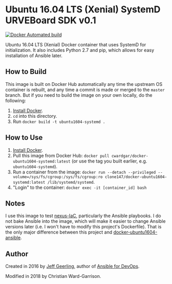 # Ubuntu 16.04 LTS (Xenial) SystemD URVEBoard SDK v0.1

[![Docker Automated build](https://img.shields.io/docker/automated/cwardgar/docker-ubuntu1604-systemd.svg?maxAge=2592000
)](https://hub.docker.com/r/cwardgar/docker-ubuntu1604-systemd/)

Ubuntu 16.04 LTS (Xenial) Docker container that uses SystemD for initialization. It also includes Python 2.7 and pip,
which allows for easy installation of Ansible later.

## How to Build

This image is built on Docker Hub automatically any time the upstream OS container is rebuilt, and any time a commit
is made or merged to the `master` branch. But if you need to build the image on your own locally, do the following:

  1. [Install Docker](https://docs.docker.com/engine/installation/).
  2. `cd` into this directory.
  3. Run `docker build -t ubuntu1604-systemd .`

## How to Use

  1. [Install Docker](https://docs.docker.com/engine/installation/).
  2. Pull this image from Docker Hub: `docker pull cwardgar/docker-ubuntu1604-systemd:latest` (or use the tag you
  built earlier, e.g. `ubuntu1604-systemd`).
  3. Run a container from the image: `docker run --detach --privileged --volume=/sys/fs/cgroup:/sys/fs/cgroup:ro
  clone147/docker-ubuntu1604-systemd:latest /lib/systemd/systemd`.
  4. "Login" to the container: `docker exec -it [container_id] bash`

## Notes

I use this image to test [nexus-IaC](https://github.com/cwardgar/nexus-IaC/blob/master/scripts/test_in_docker.sh),
particularly the Ansible playbooks. I do not bake Ansible into the image, which will make it easier to change Ansible
versions later (i.e. I won't have to modify this project's Dockerfile). That is the only major difference
between this project and [docker-ubuntu1604-ansible](https://github.com/geerlingguy/docker-ubuntu1604-ansible).

## Author

Created in 2016 by [Jeff Geerling](http://jeffgeerling.com/), author of [Ansible for DevOps](
https://www.ansiblefordevops.com/).

Modified in 2018 by Christian Ward-Garrison.
